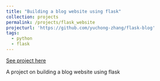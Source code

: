 ```yaml
---
title: "Building a blog website using flask"
collection: projects
permalink: /projects/flask_website
projecturl: 'https://github.com/yuchong-zhang/flask-blog'
tags:
  - python
  - flask
---
```


<a href='https://github.com/yuchong-zhang/flask-blog'>See project here</a>

A project on building a blog website using flask
